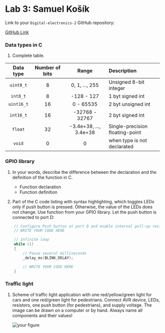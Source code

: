 # Lab 3: Samuel Košík

Link to your `Digital-electronics-2` GitHub repository:

   [GitHub Link](https://github.com/amwellius/Digital-electronics-2)



### Data types in C

1. Complete table.

| **Data type** | **Number of bits** | **Range** | **Description** |
| :-: | :-: | :-: | :-- | 
| `uint8_t`  | 8 | 0, 1, ..., 255 | Unsigned 8-bit integer |
| `int8_t`   | 8 | -128 - 127 | 1 byt signed int |
| `uint16_t` | 16 | 0 - 65535 | 2 byt unsigned int |
| `int16_t`  | 16 | -32768 - 32767 | 2 byt signed int |
| `float`    | 32 | -3.4e+38, ..., 3.4e+38 | Single-precision floating-point |
| `void`     | 0 |0  | when type is not declarated |


### GPIO library

1. In your words, describe the difference between the declaration and the definition of the function in C.
   * Function declaration
   * Function definition

2. Part of the C code listing with syntax highlighting, which toggles LEDs only if push button is pressed. Otherwise, the value of the LEDs does not change. Use function from your GPIO library. Let the push button is connected to port D:

```c
    // Configure Push button at port D and enable internal pull-up resistor
    // WRITE YOUR CODE HERE

    // Infinite loop
    while (1)
    {
        // Pause several milliseconds
        _delay_ms(BLINK_DELAY);

        // WRITE YOUR CODE HERE
    }
```


### Traffic light

1. Scheme of traffic light application with one red/yellow/green light for cars and one red/green light for pedestrians. Connect AVR device, LEDs, resistors, one push button (for pedestrians), and supply voltage. The image can be drawn on a computer or by hand. Always name all components and their values!

   ![your figure]()
